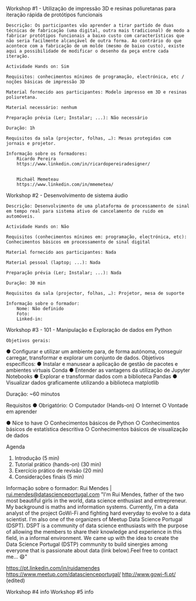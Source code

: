 Workshop #1 - Utilização de impressão 3D e resinas poliuretanas para iteração rápida de protótipos funcionais

    Descrição: Os participantes vão aprender a tirar partido de duas técnicas de fabricação (uma digital, outra mais tradicional) de modo a fabricar protótipos funcionais a baixo custo com características que não seria facilmente alcançável de outra forma. Ao contrário do que acontece com a fabricação de um molde (mesmo de baixo custo), existe aqui a possibilidade de modificar o desenho da peça entre cada iteração.

    Actividade Hands on: Sim

    Requisitos: conhecimentos mínimos de programação, electrónica, etc / noções básicas de impressão 3D 

    Material fornecido aos participantes: Modelo impresso em 3D e resinas poliuretana.

    Material necessário: nenhum

    Preparação prévia (Ler; Instalar; ...): Não necessário

    Duração: 1h

    Requisitos da sala (projector, folhas, …): Mesas protegidas com jornais e projetor.
    
    Informação sobre os formadores:
        Ricardo Pereira 
        https://www.linkedin.com/in/ricardopereiradesigner/
        
        
        Michaël Memeteau
        https://www.linkedin.com/in/mmemetea/ 


    
Workshop #2 - Desenvolvimento de sistema áudio

    Descrição: Desenvolvimento de uma plataforma de processamento de sinal em tempo real para sistema ativo de cancelamento de ruido em automóveis.

    Actividade Hands on: Não

    Requisitos (conhecimentos mínimos em: programação, electrónica, etc): Conhecimentos básicos em processamento de sinal digital

    Material fornecido aos participantes: Nada

    Material pessoal (laptop; ...): Nada

    Preparação prévia (Ler; Instalar; ...): Nada

    Duração: 30 min

    Requisitos da sala (projector, folhas, …): Projetor, mesa de suporte

    Informação sobre o formador:
        Nome: Não definido
        Foto:
        Linked-in:




 
Workshop #3 - 101 - Manipulação e Exploração de dados em Python

    Objetivos gerais:
● Configurar e utilizar um ambiente para, de forma autónoma, conseguir carregar,
transformar e explorar um conjunto de dados.
Objetivos específicos:
● Instalar e manusear a aplicação de gestão de pacotes e ambientes virtuais Conda
● Entender as vantagens da utilização de Jupyter Notebooks
● Explorar e transformar dados com a biblioteca Pandas
● Visualizar dados graficamente utilizando a biblioteca matplotlib


Duração​: ~60 minutos


Requisitos​
● Obrigatório: 
○ Computador (Hands-on)
○ Internet
○ Vontade em aprender

● Nice to have
○ Conhecimentos básicos de Python
○ Conhecimentos básicos de estatística descritiva
○ Conhecimentos básicos de visualização de dados

Agenda
1. Introdução (5 min)
2. Tutorial prático (hands-on) (30 min)
3. Exercício prático de revisão (20 min)
4. Considerações finais (5 min)

Informação sobre o formador:
Rui Mendes | rui.mendes@datascienceportugal.com
"I'm Rui Mendes, father of the two most beautiful girls in the world, data science enthusiast and entrepreneur. My background is maths and information systems. Currently, I'm a data analyst of the project GoWi-Fi and fighting hard everyday to evolve to a data scientist.
I'm also one of the organizers of Meetup Data Science Portugal (DSPT).
DSPT is a community of data science enthusiasts with the purpose of allowing the members to share their knowledge and experience in this field, in a informal environment. We came up with the idea to create the Data Science Portugal (DSTP) community to build sinergies among everyone that is passionate about data (link below).Feel free to contact me... :smile:"

https://pt.linkedin.com/in/ruidamendes
https://www.meetup.com/datascienceportugal/
http://www.gowi-fi.pt/ (edited)

Workshop #4
    info
Workshop #5
    info
